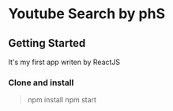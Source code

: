 # Youtube Search by phS


## Getting Started

It's my first app writen by ReactJS

### Clone and install

> npm install
> npm start
```
